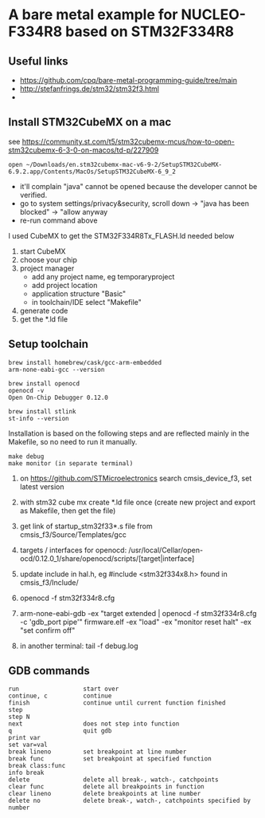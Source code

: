 # A bare metal example for NUCLEO-F334R8 based on STM32F334R8

## Useful links
- https://github.com/cpq/bare-metal-programming-guide/tree/main
- http://stefanfrings.de/stm32/stm32f3.html
- 

## Install STM32CubeMX on a mac
see https://community.st.com/t5/stm32cubemx-mcus/how-to-open-stm32cubemx-6-3-0-on-macos/td-p/227909
```
open ~/Downloads/en.stm32cubemx-mac-v6-9-2/SetupSTM32CubeMX-6.9.2.app/Contents/MacOs/SetupSTM32CubeMX-6_9_2
```
- it'll complain "java" cannot be opened because the developer cannot be verified.
- go to system settings/privacy&security, scroll down -> "java has been blocked" -> "allow anyway
- re-run command above

I used CubeMX to get the STM32F334R8Tx_FLASH.ld needed below
1. start CubeMX
2. choose your chip
3. project manager
   - add any project name, eg temporaryproject
   - add project location
   - application structure "Basic"
   - in toolchain/IDE select "Makefile"
4. generate code
5. get the *.ld file

## Setup toolchain
```
brew install homebrew/cask/gcc-arm-embedded
arm-none-eabi-gcc --version

brew install openocd
openocd -v
Open On-Chip Debugger 0.12.0

brew install stlink
st-info --version
```

Installation is based on the following steps and are reflected mainly in the Makefile, so no need to run it manually.
```
make debug
make monitor (in separate terminal)
```

1. on https://github.com/STMicroelectronics search cmsis_device_f3, set latest version
2. with stm32 cube mx create *.ld file once (create new project and export as Makefile, then get the file)
3. get link of startup_stm32f33*.s file from cmsis_f3/Source/Templates/gcc
4. targets / interfaces for openocd: /usr/local/Cellar/open-ocd/0.12.0_1/share/openocd/scripts/[target|interface]
5. update include in hal.h, eg #include <stm32f334x8.h> found in cmsis_f3/Include/

6. openocd -f stm32f334r8.cfg
7. arm-none-eabi-gdb -ex "target extended | openocd -f stm32f334r8.cfg -c 'gdb_port pipe'" firmware.elf -ex "load" -ex "monitor reset halt" -ex "set confirm off"
8. in another terminal: tail -f debug.log

## GDB commands
```
run                  start over
continue, c          continue
finish               continue until current function finished
step
step N
next                 does not step into function
q                    quit gdb
print var
set var=val
break lineno         set breakpoint at line number
break func           set breakpoint at specified function
break class:func
info break
delete               delete all break-, watch-, catchpoints
clear func           delete all breakpoints in function
clear lineno         delete breakpoints at line number
delete no            delete break-, watch-, catchpoints specified by number
```
